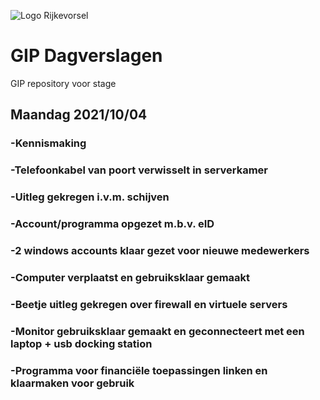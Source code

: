 ![Logo Rijkevorsel](https://rijkevorsel.n-va.be/sites/afdelingen.n-va.be/files/images/n-va-rijkevorsel/logogroot.jpg)
# GIP Dagverslagen
GIP repository voor stage

## Maandag 2021/10/04<br/>
### -Kennismaking
### -Telefoonkabel van poort verwisselt in serverkamer
### -Uitleg gekregen i.v.m. schijven
### -Account/programma opgezet m.b.v. eID
### -2 windows accounts klaar gezet voor nieuwe medewerkers
### -Computer verplaatst en gebruiksklaar gemaakt
### -Beetje uitleg gekregen over firewall en virtuele servers
### -Monitor gebruiksklaar gemaakt en geconnecteert met een laptop + usb docking station
### -Programma voor financiële toepassingen linken en klaarmaken voor gebruik
